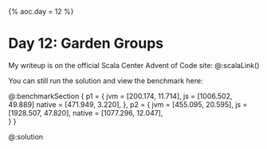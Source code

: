 {%
aoc.day = 12
%}

# Day 12: Garden Groups

My writeup is on the official Scala Center Advent of Code site: @:scalaLink()


You can still run the solution and view the benchmark here:

@:benchmarkSection {
p1 = {
jvm = [200.174, 11.714],
js = [1006.502, 49.889]
native = [471.949, 3.220],
},
p2 = {
jvm = [455.095, 20.595],
js = [1928.507, 47.820],
native = [1077.296, 12.047],        
}
}


@:solution